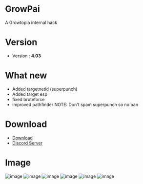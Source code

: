 # GrowPai
A Growtopia internal hack
# Version
* Version : <b>4.03</b>
# What new
* Added targetnetid (superpunch)
* Added target esp
* fixed bruteforce
* improved pathfinder
NOTE: Don't spam superpunch so no ban
# Download
* [Download](https://carapedi.id/TYeiB3Wf7XRQ)
* [Discord Server](https://discord.gg/k4fdpb8R2H)

# Image
![image](https://user-images.githubusercontent.com/53701922/193984128-084035b5-a263-4903-b13b-6eeedfe5cc92.png)
![image](https://user-images.githubusercontent.com/53701922/193984232-02d0be36-b704-4857-a390-15b7baa08c84.png)
![image](https://user-images.githubusercontent.com/53701922/193984252-74c6c17a-57d9-4416-8ecb-85dae01faaf1.png)
![image](https://user-images.githubusercontent.com/53701922/193984302-65d69827-475e-4760-8e5d-d13f241a7c59.png)
![image](https://user-images.githubusercontent.com/53701922/193984338-24ee49ba-88c8-401f-9752-02d78e8c860f.png)
![image](https://user-images.githubusercontent.com/53701922/193984399-bdd6b335-346f-46f3-a25e-52d3115b1e3a.png)
